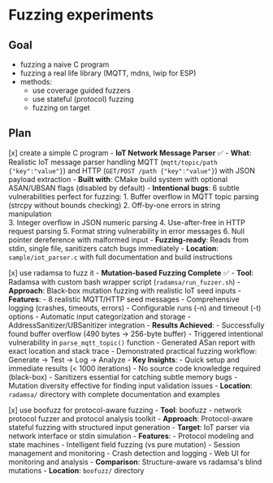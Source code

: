 # Fuzzing experiments

## Goal
- fuzzing a naive C program
- fuzzing a real life library (MQTT, mdns, lwip for ESP)
- methods:
    - use coverage guided fuzzers
    - use stateful (protocol) fuzzing
    - fuzzing on target

## Plan 

[x] create a simple C program - **IoT Network Message Parser** ✅
    - **What**: Realistic IoT message parser handling MQTT (`mqtt/topic/path {"key":"value"}`) and HTTP (`GET/POST /path {"key":"value"}`) with JSON payload extraction
    - **Built with**: CMake build system with optional ASAN/UBSAN flags (disabled by default)
    - **Intentional bugs**: 6 subtle vulnerabilities perfect for fuzzing:
        1. Buffer overflow in MQTT topic parsing (strcpy without bounds checking)
        2. Off-by-one errors in string manipulation  
        3. Integer overflow in JSON numeric parsing
        4. Use-after-free in HTTP request parsing
        5. Format string vulnerability in error messages
        6. Null pointer dereference with malformed input
    - **Fuzzing-ready**: Reads from stdin, single file, sanitizers catch bugs immediately
    - **Location**: `sample/iot_parser.c` with full documentation and build instructions
    
[x] use radamsa to fuzz it - **Mutation-based Fuzzing Complete** ✅
    - **Tool**: Radamsa with custom bash wrapper script (`radamsa/run_fuzzer.sh`)
    - **Approach**: Black-box mutation fuzzing with realistic IoT seed inputs
    - **Features**: 
        - 8 realistic MQTT/HTTP seed messages
        - Comprehensive logging (crashes, timeouts, errors)
        - Configurable runs (-n) and timeout (-t) options
        - Automatic input categorization and storage
        - AddressSanitizer/UBSanitizer integration
    - **Results Achieved**: 
        - Successfully found buffer overflow (490 bytes → 256-byte buffer)
        - Triggered intentional vulnerability in `parse_mqtt_topic()` function
        - Generated ASan report with exact location and stack trace
        - Demonstrated practical fuzzing workflow: Generate → Test → Log → Analyze
    - **Key Insights**: 
        - Quick setup and immediate results (< 1000 iterations)
        - No source code knowledge required (black-box)
        - Sanitizers essential for catching subtle memory bugs
        - Mutation diversity effective for finding input validation issues
    - **Location**: `radamsa/` directory with complete documentation and examples

[x] use boofuzz for protocol-aware fuzzing
    - **Tool**: boofuzz - network protocol fuzzer and protocol analysis toolkit
    - **Approach**: Protocol-aware stateful fuzzing with structured input generation
    - **Target**: IoT parser via network interface or stdin simulation
    - **Features**:
        - Protocol modeling and state machines
        - Intelligent field fuzzing (vs pure mutation)
        - Session management and monitoring
        - Crash detection and logging
        - Web UI for monitoring and analysis
    - **Comparison**: Structure-aware vs radamsa's blind mutations
    - **Location**: `boofuzz/` directory

